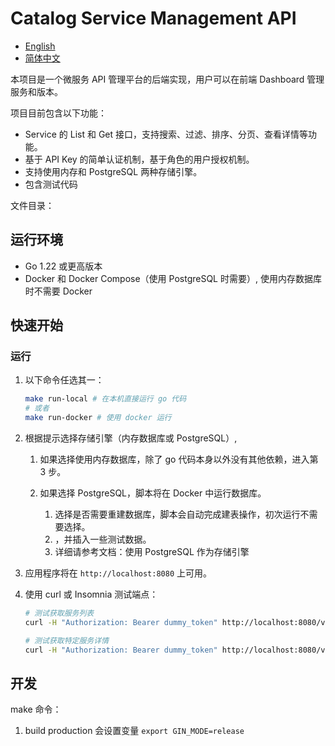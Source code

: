 # Catalog Service Management API

* [English](README.md)
* [简体中文](README_zh.md)

本项目是一个微服务 API 管理平台的后端实现，用户可以在前端 Dashboard 管理服务和版本。

项目目前包含以下功能：
- Service 的 List 和 Get 接口，支持搜索、过滤、排序、分页、查看详情等功能。
- 基于 API Key 的简单认证机制，基于角色的用户授权机制。
- 支持使用内存和 PostgreSQL 两种存储引擎。
- 包含测试代码

文件目录：



## 运行环境

- Go 1.22 或更高版本
- Docker 和 Docker Compose（使用 PostgreSQL 时需要）, 使用内存数据库时不需要 Docker

## 快速开始

### 运行

1. 以下命令任选其一：

    ```bash
    make run-local # 在本机直接运行 go 代码
    # 或者
	make run-docker # 使用 docker 运行
    ```

2. 根据提示选择存储引擎（内存数据库或 PostgreSQL）, 

   1. 如果选择使用内存数据库，除了 go 代码本身以外没有其他依赖，进入第 3 步。

   2. 如果选择 PostgreSQL，脚本将在 Docker 中运行数据库。
      1. 选择是否需要重建数据库，脚本会自动完成建表操作，初次运行不需要选择。
      2. ，并插入一些测试数据。
      2. 详细请参考文档：使用 PostgreSQL 作为存储引擎

3. 应用程序将在 `http://localhost:8080` 上可用。

4. 使用 curl 或 Insomnia 测试端点：

	```bash
	# 测试获取服务列表
	curl -H "Authorization: Bearer dummy_token" http://localhost:8080/v1/services
	
	# 测试获取特定服务详情
	curl -H "Authorization: Bearer dummy_token" http://localhost:8080/v1/services/1
	```

## 开发

make 命令：
1. build production 会设置变量 `export GIN_MODE=release`
